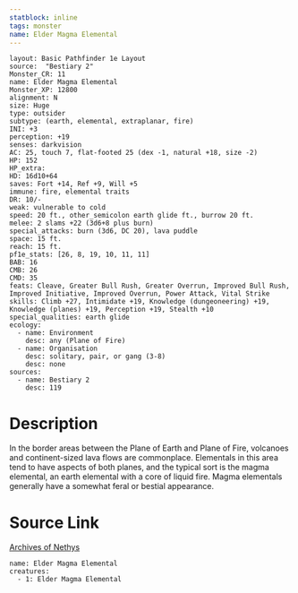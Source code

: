 ```yaml
---
statblock: inline
tags: monster
name: Elder Magma Elemental
---
```

```statblock
layout: Basic Pathfinder 1e Layout
source:  "Bestiary 2"
Monster_CR: 11
name: Elder Magma Elemental
Monster_XP: 12800
alignment: N
size: Huge
type: outsider
subtype: (earth, elemental, extraplanar, fire)
INI: +3
perception: +19
senses: darkvision
AC: 25, touch 7, flat-footed 25 (dex -1, natural +18, size -2)
HP: 152
HP_extra: 
HD: 16d10+64
saves: Fort +14, Ref +9, Will +5
immune: fire, elemental traits
DR: 10/-
weak: vulnerable to cold
speed: 20 ft., other_semicolon earth glide ft., burrow 20 ft.
melee: 2 slams +22 (3d6+8 plus burn)
special_attacks: burn (3d6, DC 20), lava puddle
space: 15 ft.
reach: 15 ft.
pf1e_stats: [26, 8, 19, 10, 11, 11]
BAB: 16
CMB: 26
CMD: 35
feats: Cleave, Greater Bull Rush, Greater Overrun, Improved Bull Rush, Improved Initiative, Improved Overrun, Power Attack, Vital Strike
skills: Climb +27, Intimidate +19, Knowledge (dungeoneering) +19, Knowledge (planes) +19, Perception +19, Stealth +10
special_qualities: earth glide
ecology:
  - name: Environment
    desc: any (Plane of Fire)
  - name: Organisation
    desc: solitary, pair, or gang (3-8)
    desc: none
sources:
  - name: Bestiary 2
    desc: 119
```
# Description
In the border areas between the Plane of Earth and Plane of Fire, volcanoes and continent-sized lava flows are commonplace. Elementals in this area tend to have aspects of both planes, and the typical sort is the magma elemental, an earth elemental with a core of liquid fire. Magma elementals generally have a somewhat feral or bestial appearance.
# Source Link
[Archives of Nethys](https://aonprd.com/MonsterDisplay.aspx?ItemName=Elder%20Magma%20Elemental)
```encounter-table
name: Elder Magma Elemental
creatures:
  - 1: Elder Magma Elemental
```

